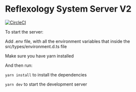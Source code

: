 # Reflexology System Server V2

[![CircleCI](https://circleci.com/gh/reflexology/server-V2/tree/master.svg?style=svg)](https://circleci.com/gh/reflexology/server-V2/tree/master)

To start the server:

Add .env file, with all the environment variables that inside the src/types/environment.d.ts file

Make sure you have yarn installed

And then run:

`yarn install` to install the dependencies

`yarn dev` to start the development server
